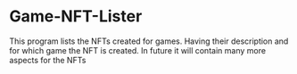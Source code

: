 # Game-NFT-Lister
This program lists the NFTs created for games. Having their description and for which game the NFT is created. In future it will contain many more aspects for the NFTs
